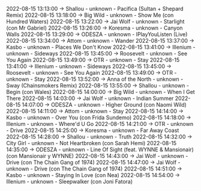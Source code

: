2022-08-15 13:13:00 -> Shallou - unknown - Pacifica (Sultan + Shepard Remix)
2022-08-15 13:18:00 -> Big Wild - unknown - Show Me (con Hundred Waters)
2022-08-15 13:22:00 -> Jai Wolf - unknown - Starlight (con Mr Gabriel)
2022-08-15 13:26:00 -> Koresma - unknown - Canyon Walls
2022-08-15 13:29:00 -> ODESZA - unknown - IPlayYouListen (Live)
2022-08-15 13:34:00 -> Attom - unknown - Wander
2022-08-15 13:37:00 -> Kasbo - unknown - Places We Don't Know
2022-08-15 13:41:00 -> Illenium - unknown - Sideways
2022-08-15 13:45:00 -> Roosevelt - unknown - See You Again
2022-08-15 13:49:00 -> OTR - unknown - Stay
2022-08-15 13:41:00 -> Illenium - unknown - Sideways
2022-08-15 13:45:00 -> Roosevelt - unknown - See You Again
2022-08-15 13:49:00 -> OTR - unknown - Stay
2022-08-15 13:52:00 -> Anna of the North - unknown - Sway (Chainsmokers Remix)
2022-08-15 13:55:00 -> Shallou - unknown - Begin (con Wales)
2022-08-15 14:00:00 -> Big Wild - unknown - When I Get There
2022-08-15 14:03:00 -> Jai Wolf - unknown - Indian Summer
2022-08-15 14:07:00 -> ODESZA - unknown - Higher Ground (con Naomi Wild)
2022-08-15 14:11:00 -> Attom - unknown - Stay
2022-08-15 14:14:00 -> Kasbo - unknown - Over You (con Frida Sundemo)
2022-08-15 14:18:00 -> Illenium - unknown - Where'd U Go
2022-08-15 14:21:00 -> OTR - unknown - Drive
2022-08-15 14:25:00 -> Koresma - unknown - Far Away Coast
2022-08-15 14:28:00 -> Shallou - unknown - Truth
2022-08-15 14:32:00 -> City Girl - unknown - Not Heartbroken (con Sarah Hemi)
2022-08-15 14:35:00 -> ODESZA - unknown - Line Of Sight (feat. WYNNE & Mansionair) (con Mansionair y WYNNE)
2022-08-15 14:43:00 -> Jai Wolf - unknown - Drive (con The Chain Gang of 1974)
2022-08-15 14:47:00 -> Jai Wolf - unknown - Drive (con The Chain Gang of 1974)
2022-08-15 14:51:00 -> Kasbo - unknown - Staying In Love (con Nea)
2022-08-15 14:54:00 -> Illenium - unknown - Sleepwalker (con Joni Fatora)
